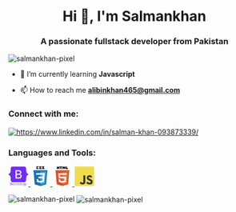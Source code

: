 <h1 align="center">Hi 👋, I'm Salmankhan</h1>
<h3 align="center">A passionate fullstack developer from Pakistan</h3>

<p align="left"> <img src="https://komarev.com/ghpvc/?username=salmankhan-pixel&label=Profile%20views&color=0e75b6&style=flat" alt="salmankhan-pixel" /> </p>

- 🌱 I’m currently learning **Javascript**

- 📫 How to reach me **alibinkhan465@gmail.com**

<h3 align="left">Connect with me:</h3>
<p align="left">
<a href="https://linkedin.com/in/https://www.linkedin.com/in/salman-khan-093873339/" target="blank"><img align="center" src="https://raw.githubusercontent.com/rahuldkjain/github-profile-readme-generator/master/src/images/icons/Social/linked-in-alt.svg" alt="https://www.linkedin.com/in/salman-khan-093873339/" height="30" width="40" /></a>
</p>

<h3 align="left">Languages and Tools:</h3>
<p align="left"> <a href="https://getbootstrap.com" target="_blank" rel="noreferrer"> <img src="https://raw.githubusercontent.com/devicons/devicon/master/icons/bootstrap/bootstrap-plain-wordmark.svg" alt="bootstrap" width="40" height="40"/> </a> <a href="https://www.w3schools.com/css/" target="_blank" rel="noreferrer"> <img src="https://raw.githubusercontent.com/devicons/devicon/master/icons/css3/css3-original-wordmark.svg" alt="css3" width="40" height="40"/> </a> <a href="https://www.w3.org/html/" target="_blank" rel="noreferrer"> <img src="https://raw.githubusercontent.com/devicons/devicon/master/icons/html5/html5-original-wordmark.svg" alt="html5" width="40" height="40"/> </a> <a href="https://developer.mozilla.org/en-US/docs/Web/JavaScript" target="_blank" rel="noreferrer"> <img src="https://raw.githubusercontent.com/devicons/devicon/master/icons/javascript/javascript-original.svg" alt="javascript" width="40" height="40"/> </a> </p>

<p><img align="left" src="https://github-readme-stats.vercel.app/api/top-langs?username=salmankhan-pixel&show_icons=true&locale=en&layout=compact" alt="salmankhan-pixel" /></p>

<p>&nbsp;<img align="center" src="https://github-readme-stats.vercel.app/api?username=salmankhan-pixel&show_icons=true&locale=en" alt="salmankhan-pixel" /></p>

